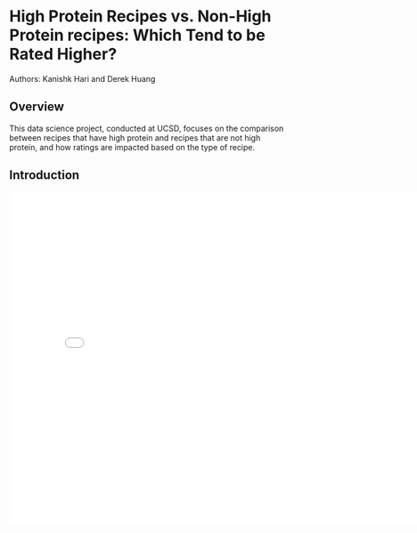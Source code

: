 # High Protein Recipes vs. Non-High Protein recipes: Which Tend to be Rated Higher?
Authors: Kanishk Hari and Derek Huang
## Overview
This data science project, conducted at UCSD, focuses on the comparison between recipes that have high protein and recipes that are not high protein, and how ratings are impacted based on the type of recipe. 
## Introduction
<iframe
  src="assets/univariate-protein.html"
  width="800"
  height="600"
  frameborder="0"></iframe>
